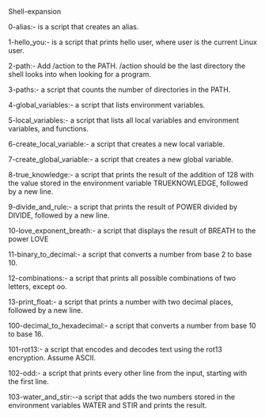 Shell-expansion




0-alias:-  is a script that creates an alias.

1-hello_you:- is a script that prints hello user, where user is the current Linux user.


2-path:-  Add /action to the PATH. /action should be the last directory the shell looks into when looking for a program.


3-paths:-  a script that counts the number of directories in the PATH.


4-global_variables:-   a script that lists environment variables.


5-local_variables:-  a script that lists all local variables and environment variables, and functions.


6-create_local_variable:-  a script that creates a new local variable.


7-create_global_variable:-  a script that creates a new global variable.


8-true_knowledge:-  a script that prints the result of the addition of 128 with the value stored in the environment variable TRUEKNOWLEDGE, followed by a new line.


9-divide_and_rule:-  a script that prints the result of POWER divided by DIVIDE, followed by a new line.


10-love_exponent_breath:-  a script that displays the result of BREATH to the power LOVE


11-binary_to_decimal:-   a script that converts a number from base 2 to base 10.


12-combinations:-  a script that prints all possible combinations of two letters, except oo.


13-print_float:-  a script that prints a number with two decimal places, followed by a new line.

100-decimal_to_hexadecimal:-  a  script that converts a number from base 10 to base 16.


101-rot13:-  a script that encodes and decodes text using the rot13 encryption. Assume ASCII.


102-odd:-  a script that prints every other line from the input, starting with the first line.


103-water_and_stir:--a script that adds the two numbers stored in the environment variables WATER and STIR and prints the result.
